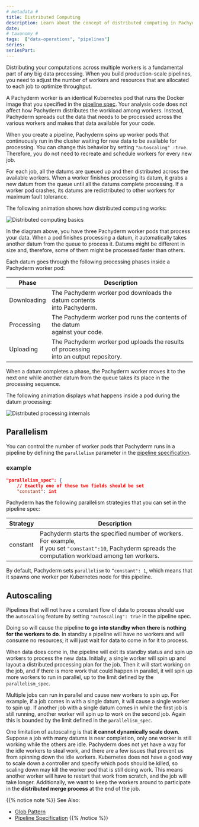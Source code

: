 ```yaml
---
# metadata # 
title: Distributed Computing
description: Learn about the concept of distributed computing in Pachyderm. 
date: 
# taxonomy #
tags:  ["data-operations", "pipelines"]
series:
seriesPart:
--- 
```


Distributing your computations across multiple workers
is a fundamental part of any big data processing.
When you build production-scale pipelines, you need
to adjust the number of workers and resources that are
allocated to each job to optimize throughput.

A Pachyderm worker is an identical Kubernetes pod that runs
the Docker image that you specified in the
[pipeline spec](../../../reference/pipeline-spec/). Your analysis code
does not affect how Pachyderm distributes the workload among workers.
Instead, Pachyderm spreads out the data that needs to be processed
across the various workers and makes that data available for your code.

When you create a pipeline, Pachyderm spins up worker pods that
continuously run in the cluster waiting for new data to be available
for processing. You can change this behavior by setting `"autoscaling" :true`.
Therefore, you do not need to recreate and
schedule workers for every new job.

For each job, all the datums are queued up and then distributed
across the available workers. When a worker finishes processing
its datum, it grabs a new datum from the queue until all the datums
complete processing. If a worker pod crashes, its datums are
redistributed to other workers for maximum fault tolerance.

The following animation shows how distributed computing works:

![Distributed computing basics](../../../assets/images/distributed-computing101.gif)

In the diagram above, you have three Pachyderm worker pods that
process your data. When a pod finishes processing a datum,
it automatically takes another datum from the queue to process it.
Datums might be different in size and, therefore, some of them might be
processed faster than others.

Each datum goes through the following processing phases inside a Pachyderm
worker pod:

| Phase       | Description |
| ----------- | ----------- |
| Downloading | The Pachyderm worker pod downloads the datum contents <br>into Pachyderm. |
| Processing  | The Pachyderm worker pod runs the contents of the datum <br>against your code. |
| Uploading   | The Pachyderm worker pod uploads the results of processing <br>into an output repository. |

When a datum completes a phase, the Pachyderm worker moves it to the next
one while another datum from the queue takes its place in the
processing sequence.

The following animation displays what happens inside a pod during
the datum processing:

![Distributed processing internals](../../../assets/images/distributed-computing102.gif)

## Parallelism

You can control the number of worker pods that Pachyderm runs in a
pipeline by defining the `parallelism` parameter in the
[pipeline specification](../../../reference/pipeline-spec/).

### example
```json
"parallelism_spec": {
    // Exactly one of these two fields should be set
    "constant": int
```

Pachyderm has the following parallelism strategies that you
can set in the pipeline spec:

| Strategy    | Description        |
| ----------- | ------------------ |
| constant    | Pachyderm starts the specified number of workers. For example, <br> if you set `"constant":10`, Pachyderm spreads the computation workload among ten workers. |

By default, Pachyderm sets `parallelism` to `“constant": 1`, which means
that it spawns one worker per Kubernetes node for this pipeline.

## Autoscaling 

Pipelines that will not have a constant flow of data to process should use the `autoscaling` feature by setting `"autoscaling": true` in the pipeline spec. 

Doing so will cause the pipeline **to go into standby when there is nothing for the workers to do**. In standby a pipeline will have no workers and will consume no resources; it will just wait for data to come in for it to process.

When data does come in, the pipeline will exit its standby status and spin up workers to process the new data. Initially, a single worker will spin up and layout a distributed processing plan for the job. Then it will start working on the job, and if there is more work that could happen in parallel, it will spin up more workers to run in parallel, up to the limit defined by the `parallelism_spec`.

Multiple jobs can run in parallel and cause new workers to spin up. For example, if a job comes in with a single datum, it will cause a single worker to spin up. If another job with a single datum comes in while the first job is still running, another worker will spin up to work on the second job. Again this is bounded by the limit defined in the `parallelism_spec`.

One limitation of autoscaling is that **it cannot dynamically scale down**. Suppose a job with many datums is near completion, only one worker is still working while the others are idle. Pachyderm does not yet have a way for the idle workers to steal work, and there are a few issues that prevent us from spinning down the idle workers. Kubernetes does not have a good way to scale down a controller and specify which pods should be killed, so scaling down may kill the worker pod that is still doing work. This means another worker will have to restart that work from scratch, and the job will take longer. Additionally, we want to keep the workers around to participate in the **distributed merge process** at the end of the job.

{{% notice note %}}
See Also:
* [Glob Pattern](../../pipeline-concepts/datum/glob-pattern/)
* [Pipeline Specification](../../../reference/pipeline-spec/)
{{% /notice %}}
